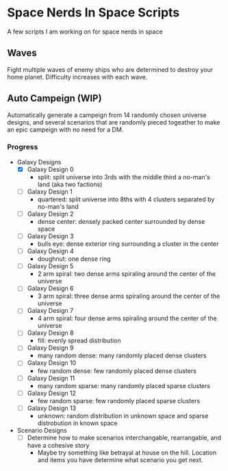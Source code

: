 # Space Nerds In Space Scripts

A few scripts I am working on for space nerds in space

## Waves
Fight multiple waves of enemy ships who are determined to destroy your home planet. Difficulty increases with each wave.

## Auto Campeign (WIP)
Automatically generate a campeign from 14 randomly chosen universe designs, and several scenarios that are randomly pieced togeather to make an epic campeign with no need for a DM.

### Progress
- Galaxy Designs
    - [x] Galaxy Design 0
        - split: split universe into 3rds with the middle third a no-man's land (aka two factions)
    - [ ] Galaxy Design 1
        - quartered: split universe into 8ths with 4 clusters separated by no-man's land
    - [ ] Galaxy Design 2
        - dense center: densely packed center surrounded by dense space
    - [ ] Galaxy Design 3
        - bulls eye: dense exterior ring surrounding a cluster in the center
    - [ ] Galaxy Design 4
        - doughnut: one dense ring
    - [ ] Galaxy Design 5
        - 2 arm spiral: two dense arms spiraling around the center of the universe
    - [ ] Galaxy Design 6
        - 3 arm spiral: three dense arms spiraling around the center of the universe
    - [ ] Galaxy Design 7
        - 4 arm spiral: four dense arms spiraling around the center of the universe
    - [ ] Galaxy Design 8
        - fill: evenly spread distribution
    - [ ] Galaxy Design 9
        - many random dense: many randomly placed dense clusters
    - [ ] Galaxy Design 10
        - few random dense: few randomly placed dense clusters
    - [ ] Galaxy Design 11
        - many random sparse: many randomly placed sparse clusters
    - [ ] Galaxy Design 12
        - few random sparse: few randomly placed sparse clusters
    - [ ] Galaxy Design 13
        - unknown: random distribution in unknown space and sparse distrobution in known space
- Scenario Designs
    - [ ] Determine how to make scenarios interchangable, rearrangable, and have a cohesive story
        - Maybe try something like betrayal at house on the hill. Location and items you have determine what scenario you get next.

